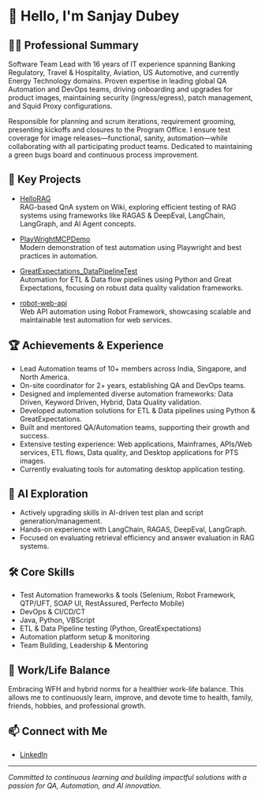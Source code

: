 # 👋 Hello, I'm Sanjay Dubey

## 👨‍💻 Professional Summary

Software Team Lead with 16 years of IT experience spanning Banking Regulatory, Travel & Hospitality, Aviation, US Automotive, and currently Energy Technology domains. Proven expertise in leading global QA Automation and DevOps teams, driving onboarding and upgrades for product images, maintaining security (ingress/egress), patch management, and Squid Proxy configurations.

Responsible for planning and scrum iterations, requirement grooming, presenting kickoffs and closures to the Program Office. I ensure test coverage for image releases—functional, sanity, automation—while collaborating with all participating product teams. Dedicated to maintaining a green bugs board and continuous process improvement.

## 🚀 Key Projects

- [HelloRAG](https://github.com/sanjaydub/HelloRAG)  
  RAG-based QnA system on Wiki, exploring efficient testing of RAG systems using frameworks like RAGAS & DeepEval, LangChain, LangGraph, and AI Agent concepts.

- [PlayWrightMCPDemo](https://github.com/sanjaydub/PlayWrightMCPDemo)  
  Modern demonstration of test automation using Playwright and best practices in automation.

- [GreatExpectations_DataPipelineTest](https://github.com/sanjaydub/GreatExpectations_DataPipelineTest)  
  Automation for ETL & Data flow pipelines using Python and Great Expectations, focusing on robust data quality validation frameworks.

- [robot-web-api](https://github.com/sanjaydub/robot-web-api)  
  Web API automation using Robot Framework, showcasing scalable and maintainable test automation for web services.

## 🏆 Achievements & Experience

- Lead Automation teams of 10+ members across India, Singapore, and North America.
- On-site coordinator for 2+ years, establishing QA and DevOps teams.
- Designed and implemented diverse automation frameworks: Data Driven, Keyword Driven, Hybrid, Data Quality validation.
- Developed automation solutions for ETL & Data pipelines using Python & GreatExpectations.
- Built and mentored QA/Automation teams, supporting their growth and success.
- Extensive testing experience: Web applications, Mainframes, APIs/Web services, ETL flows, Data quality, and Desktop applications for PTS images.
- Currently evaluating tools for automating desktop application testing.

## 🤖 AI Exploration

- Actively upgrading skills in AI-driven test plan and script generation/management.
- Hands-on experience with LangChain, RAGAS, DeepEval, LangGraph.
- Focused on evaluating retrieval efficiency and answer evaluation in RAG systems.

## 🛠️ Core Skills

- Test Automation frameworks & tools (Selenium, Robot Framework, QTP/UFT, SOAP UI, RestAssured, Perfecto Mobile)
- DevOps & CI/CD/CT
- Java, Python, VBScript
- ETL & Data Pipeline testing (Python, GreatExpectations)
- Automation platform setup & monitoring
- Team Building, Leadership & Mentoring

## 💬 Work/Life Balance

Embracing WFH and hybrid norms for a healthier work-life balance. This allows me to continuously learn, improve, and devote time to health, family, friends, hobbies, and professional growth.

## 📫 Connect with Me

- [LinkedIn](https://www.linkedin.com/in/sanjay-dubey-801a4722/)

---

*Committed to continuous learning and building impactful solutions with a passion for QA, Automation, and AI innovation.*
